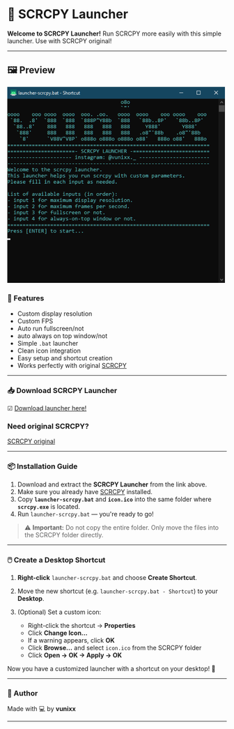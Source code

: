 # 📱 SCRCPY Launcher

**Welcome to SCRCPY Launcher!**
Run SCRCPY more easily with this simple launcher.
Use with SCRCPY original!

---
## 🖼️ Preview
<img src="screenshoot launcher.png" alt="Launcher Preview" width="500"/>


### 🔧 Features

* Custom display resolution
* Custom FPS
* Auto run fullscreen/not
* auto always on top window/not
* Simple `.bat` launcher
* Clean icon integration
* Easy setup and shortcut creation
* Works perfectly with original [SCRCPY](https://github.com/Genymobile/scrcpy)

---

### 📥 Download SCRCPY Launcher
☑ [Download launcher here!](https://github.com/vunixx/SCRCPY-launcher/raw/refs/heads/main/scrcpy%20launcher.rar)
### Need original SCRCPY?
[SCRCPY original](https://github.com/Genymobile/scrcpy)

---

### 📦 Installation Guide

1. Download and extract the **SCRCPY Launcher** from the link above.
2. Make sure you already have [SCRCPY](https://github.com/Genymobile/scrcpy) installed.
3. Copy **`launcher-scrcpy.bat`** and **`icon.ico`** into the same folder where **`scrcpy.exe`** is located.
4. Run `launcher-scrcpy.bat` — you're ready to go!

> ⚠️ **Important:** Do not copy the entire folder. Only move the files into the SCRCPY folder directly.

---

### 🖱️ Create a Desktop Shortcut

1. **Right-click** `launcher-scrcpy.bat` and choose **Create Shortcut**.
2. Move the new shortcut (e.g. `launcher-scrcpy.bat - Shortcut`) to your **Desktop**.
3. (Optional) Set a custom icon:

   * Right-click the shortcut → **Properties**
   * Click **Change Icon...**
   * If a warning appears, click **OK**
   * Click **Browse...** and select `icon.ico` from the SCRCPY folder
   * Click **Open → OK → Apply → OK**

Now you have a customized launcher with a shortcut on your desktop! 🎉

---

### 👤 Author
Made with 💻 by **vunixx**

---
